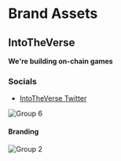 # Brand Assets

## IntoTheVerse 

**We're building on-chain games**
### Socials
- [IntoTheVerse Twitter](https://x.com/IntoTheVerse_) 

![Group 6](https://github.com/IntoTheVerse/branding/assets/43913734/0cd104dd-df5e-47df-a4eb-bdc3002c0fd1)
#### Branding
![Group 2](https://github.com/IntoTheVerse/branding/assets/43913734/5a0cbf5f-302b-4ef4-a547-9e3562cfed34)











